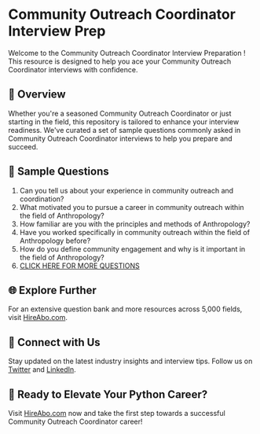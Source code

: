 # Community Outreach Coordinator Interview Prep

Welcome to the Community Outreach Coordinator Interview Preparation ! This resource is designed to help you ace your Community Outreach Coordinator interviews with confidence.

## 🚀 Overview

Whether you're a seasoned Community Outreach Coordinator or just starting in the field, this repository is tailored to enhance your interview readiness. We've curated a set of sample questions commonly asked in Community Outreach Coordinator interviews to help you prepare and succeed.

## 📝 Sample Questions

1. Can you tell us about your experience in community outreach and coordination?
2. What motivated you to pursue a career in community outreach within the field of Anthropology?
3. How familiar are you with the principles and methods of Anthropology?
4. Have you worked specifically in community outreach within the field of Anthropology before?
5. How do you define community engagement and why is it important in the field of Anthropology?
6. [CLICK HERE FOR MORE QUESTIONS](https://hireabo.com/job/7_2_25/Community%20Outreach%20Coordinator)

## 🌐 Explore Further

For an extensive question bank and more resources across 5,000 fields, visit [HireAbo.com](https://www.hireabo.com).

## 📱 Connect with Us

Stay updated on the latest industry insights and interview tips. Follow us on [Twitter](https://twitter.com/hireabo) and [LinkedIn](https://www.linkedin.com/in/hire-abo-3609972a8/).

## 🚀 Ready to Elevate Your Python Career?

Visit [HireAbo.com](https://www.hireabo.com) now and take the first step towards a successful Community Outreach Coordinator career!